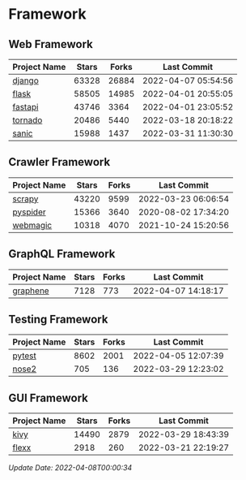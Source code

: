 # Framework

## Web Framework
| Project Name | Stars | Forks | Last Commit |
| ------------ | ----- | ----- | ----------- |
| [django](https://github.com/django/django) | 63328 | 26884 | 2022-04-07 05:54:56 |
| [flask](https://github.com/pallets/flask) | 58505 | 14985 | 2022-04-01 20:55:05 |
| [fastapi](https://github.com/tiangolo/fastapi) | 43746 | 3364 | 2022-04-01 23:05:52 |
| [tornado](https://github.com/tornadoweb/tornado) | 20486 | 5440 | 2022-03-18 20:18:22 |
| [sanic](https://github.com/sanic-org/sanic) | 15988 | 1437 | 2022-03-31 11:30:30 |

## Crawler Framework
| Project Name | Stars | Forks | Last Commit |
| ------------ | ----- | ----- | ----------- |
| [scrapy](https://github.com/scrapy/scrapy) | 43220 | 9599 | 2022-03-23 06:06:54 |
| [pyspider](https://github.com/binux/pyspider) | 15366 | 3640 | 2020-08-02 17:34:20 |
| [webmagic](https://github.com/code4craft/webmagic) | 10318 | 4070 | 2021-10-24 15:20:56 |

## GraphQL Framework
| Project Name | Stars | Forks | Last Commit |
| ------------ | ----- | ----- | ----------- |
| [graphene](https://github.com/graphql-python/graphene) | 7128 | 773 | 2022-04-07 14:18:17 |

## Testing Framework
| Project Name | Stars | Forks | Last Commit |
| ------------ | ----- | ----- | ----------- |
| [pytest](https://github.com/pytest-dev/pytest) | 8602 | 2001 | 2022-04-05 12:07:39 |
| [nose2](https://github.com/nose-devs/nose2) | 705 | 136 | 2022-03-29 12:23:02 |

## GUI Framework
| Project Name | Stars | Forks | Last Commit |
| ------------ | ----- | ----- | ----------- |
| [kivy](https://github.com/kivy/kivy) | 14490 | 2879 | 2022-03-29 18:43:39 |
| [flexx](https://github.com/flexxui/flexx) | 2918 | 260 | 2022-03-21 22:19:27 |

*Update Date: 2022-04-08T00:00:34*